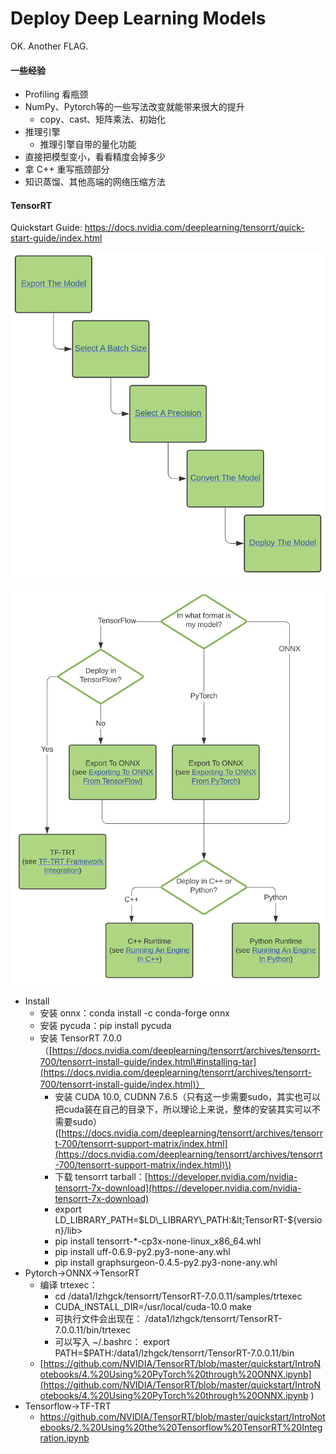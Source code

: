 # Deploy Deep Learning Models

OK. Another FLAG.



#### 一些经验

* Profiling 看瓶颈
* NumPy、Pytorch等的一些写法改变就能带来很大的提升
  * copy、cast、矩阵乘法、初始化
* 推理引擎
  * 推理引擎自带的量化功能
* 直接把模型变小，看看精度会掉多少
* 拿 C++ 重写瓶颈部分 
* 知识蒸馏、其他高端的网络压缩方法



#### TensorRT

Quickstart Guide: [https://docs.nvidia.com/deeplearning/tensorrt/quick-start-guide/index.html
](https://docs.nvidia.com/deeplearning/tensorrt/quick-start-guide/index.html
)

![](../.gitbook/assets/image%20%284%29.png)

![](../.gitbook/assets/image%20%283%29.png)

* Install
  * 安装 onnx：conda install -c conda-forge onnx
  * 安装 pycuda：pip install pycuda
  * 安装 TensorRT 7.0.0 （[https://docs.nvidia.com/deeplearning/tensorrt/archives/tensorrt-700/tensorrt-install-guide/index.html\#installing-tar](https://docs.nvidia.com/deeplearning/tensorrt/archives/tensorrt-700/tensorrt-install-guide/index.html)）
    * 安装 CUDA 10.0, CUDNN 7.6.5（只有这一步需要sudo，其实也可以把cuda装在自己的目录下，所以理论上来说，整体的安装其实可以不需要sudo）\([https://docs.nvidia.com/deeplearning/tensorrt/archives/tensorrt-700/tensorrt-support-matrix/index.html](https://docs.nvidia.com/deeplearning/tensorrt/archives/tensorrt-700/tensorrt-support-matrix/index.html)\)
    * 下载 tensorrt tarball：[https://developer.nvidia.com/nvidia-tensorrt-7x-download](https://developer.nvidia.com/nvidia-tensorrt-7x-download)
    * export LD\_LIBRARY\_PATH=$LD\_LIBRARY\_PATH:&lt;TensorRT-${version}/lib&gt;
    * pip install tensorrt-\*-cp3x-none-linux\_x86\_64.whl
    * pip install uff-0.6.9-py2.py3-none-any.whl
    * pip install graphsurgeon-0.4.5-py2.py3-none-any.whl
* Pytorch-&gt;ONNX-&gt;TensorRT 
  * 编译 trtexec：
    * cd /data1/lzhgck/tensorrt/TensorRT-7.0.0.11/samples/trtexec 
    * CUDA\_INSTALL\_DIR=/usr/local/cuda-10.0 make 
    * 可执行文件会出现在： /data1/lzhgck/tensorrt/TensorRT-7.0.0.11/bin/trtexec 
    * 可以写入 ~/.bashrc： export PATH=$PATH:/data1/lzhgck/tensorrt/TensorRT-7.0.0.11/bin
  * [https://github.com/NVIDIA/TensorRT/blob/master/quickstart/IntroNotebooks/4.%20Using%20PyTorch%20through%20ONNX.ipynb](https://github.com/NVIDIA/TensorRT/blob/master/quickstart/IntroNotebooks/4.%20Using%20PyTorch%20through%20ONNX.ipynb
    )
* Tensorflow-&gt;TF-TRT
  * [https://github.com/NVIDIA/TensorRT/blob/master/quickstart/IntroNotebooks/2.%20Using%20the%20Tensorflow%20TensorRT%20Integration.ipynb
    ](https://github.com/NVIDIA/TensorRT/blob/master/quickstart/IntroNotebooks/2.%20Using%20the%20Tensorflow%20TensorRT%20Integration.ipynb
    )

#### 

